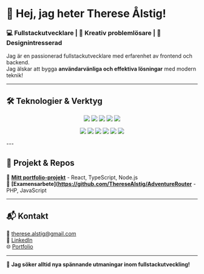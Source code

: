# 👋 Hej, jag heter Therese Ålstig!  

### 💻 Fullstackutvecklare | 🚀 Kreativ problemlösare | 🎨 Designintresserad

Jag är en passionerad fullstackutvecklare med erfarenhet av frontend och backend.  
Jag älskar att bygga **användarvänliga och effektiva lösningar** med modern teknik!  

---

## 🛠 **Teknologier & Verktyg**
<p align="center">
  <img src="https://img.shields.io/badge/-React-61DAFB?style=for-the-badge&logo=react&logoColor=white" />
  <img src="https://img.shields.io/badge/-TypeScript-3178C6?style=for-the-badge&logo=typescript&logoColor=white" />
  <img src="https://img.shields.io/badge/-JavaScript-F7DF1E?style=for-the-badge&logo=javascript&logoColor=black" />
  <img src="https://img.shields.io/badge/-HTML5-E34F26?style=for-the-badge&logo=html5&logoColor=white" />
  <img src="https://img.shields.io/badge/-CSS3-1572B6?style=for-the-badge&logo=css3&logoColor=white" />
</p>
<p align="center">
  <img src="https://img.shields.io/badge/-Node.js-339933?style=for-the-badge&logo=node.js&logoColor=white" />
  <img src="https://img.shields.io/badge/-PHP-777BB4?style=for-the-badge&logo=php&logoColor=white" />
  <img src="https://img.shields.io/badge/-MySQL-4479A1?style=for-the-badge&logo=mysql&logoColor=white" />
  <img src="https://img.shields.io/badge/-Git-F05032?style=for-the-badge&logo=git&logoColor=white" />
  <img src="https://img.shields.io/badge/-WordPress-21759B?style=for-the-badge&logo=wordpress&logoColor=white" />
  <img src="https://img.shields.io/badge/-WooCommerce-96588A?style=for-the-badge&logo=woocommerce&logoColor=white" />
</p>
---

## 📌 **Projekt & Repos**
🔹 **[Mitt portfolio-projekt](https://github.com/ThereseAlstig/portfolio)** - React, TypeScript, Node.js  
🔹 **[Examensarbete](https://github.com/ThereseAlstig/AdventureRouter** - PHP, JavaScript  

---

## 📬 **Kontakt**
📧 therese.alstig@gmail.com  
💼 [LinkedIn](https://linkedin.com/in/theresealstig)  
🌐 [Portfolio](https://portfolio-zeta-sage-57.vercel.app/)  

---

🎯 **Jag söker alltid nya spännande utmaningar inom fullstackutveckling!**
